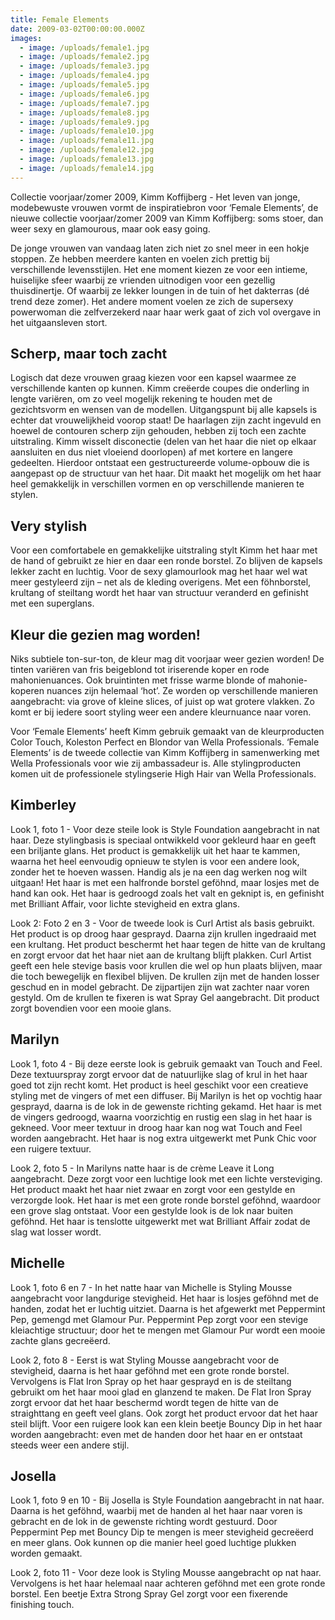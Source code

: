 ```yaml
---
title: Female Elements
date: 2009-03-02T00:00:00.000Z
images:
  - image: /uploads/female1.jpg
  - image: /uploads/female2.jpg
  - image: /uploads/female3.jpg
  - image: /uploads/female4.jpg
  - image: /uploads/female5.jpg
  - image: /uploads/female6.jpg
  - image: /uploads/female7.jpg
  - image: /uploads/female8.jpg
  - image: /uploads/female9.jpg
  - image: /uploads/female10.jpg
  - image: /uploads/female11.jpg
  - image: /uploads/female12.jpg
  - image: /uploads/female13.jpg
  - image: /uploads/female14.jpg
---
```



Collectie voorjaar/zomer 2009, Kimm Koffijberg - Het leven van jonge, modebewuste vrouwen vormt de inspiratiebron voor ‘Female Elements’, de nieuwe collectie voorjaar/zomer 2009 van Kimm Koffijberg: soms stoer, dan weer sexy en glamourous, maar ook easy going.

De jonge vrouwen van vandaag laten zich niet zo snel meer in een hokje stoppen. Ze hebben meerdere kanten en voelen zich prettig bij verschillende levensstijlen. Het ene moment kiezen ze voor een intieme, huiselijke sfeer waarbij ze vrienden uitnodigen voor een gezellig thuisdinertje. Of waarbij ze lekker loungen in de tuin of het dakterras (d&eacute; trend deze zomer). Het andere moment voelen ze zich de supersexy powerwoman die zelfverzekerd naar haar werk gaat of zich vol overgave in het uitgaansleven stort.

## Scherp, maar toch zacht

Logisch dat deze vrouwen graag kiezen voor een kapsel waarmee ze verschillende kanten op kunnen. Kimm cre&euml;erde coupes die onderling in lengte vari&euml;ren, om zo veel mogelijk rekening te houden met de gezichtsvorm en wensen van de modellen. Uitgangspunt bij alle kapsels is echter dat vrouwelijkheid voorop staat! De haarlagen zijn zacht ingevuld en hoewel de contouren scherp zijn gehouden, hebben zij toch een zachte uitstraling. Kimm wisselt disconectie (delen van het haar die niet op elkaar aansluiten en dus niet vloeiend doorlopen) af met kortere en langere gedeelten. Hierdoor ontstaat een gestructureerde volume-opbouw die is aangepast op de structuur van het haar. Dit maakt het mogelijk om het haar heel gemakkelijk in verschillen vormen en op verschillende manieren te stylen.

## Very stylish

Voor een comfortabele en gemakkelijke uitstraling stylt Kimm het haar met de hand of gebruikt ze hier en daar een ronde borstel. Zo blijven de kapsels lekker zacht en luchtig. Voor de sexy glamourlook mag het haar wel wat meer gestyleerd zijn – net als de kleding overigens. Met een f&ouml;hnborstel, krultang of steiltang wordt het haar van structuur veranderd en gefinisht met een superglans.

## Kleur die gezien mag worden!

Niks subtiele ton-sur-ton, de kleur mag dit voorjaar weer gezien worden! De tinten vari&euml;ren van fris beigeblond tot iriserende koper en rode mahonienuances. Ook bruintinten met frisse warme blonde of mahonie-koperen nuances zijn helemaal ‘hot’. Ze worden op verschillende manieren aangebracht: via grove of kleine slices, of juist op wat grotere vlakken. Zo komt er bij iedere soort styling weer een andere kleurnuance naar voren.

Voor ‘Female Elements’ heeft Kimm gebruik gemaakt van de kleurproducten Color Touch, Koleston Perfect en Blondor van Wella Professionals. ‘Female Elements’ is de tweede collectie van Kimm Koffijberg in samenwerking met Wella Professionals voor wie zij ambassadeur is. Alle stylingproducten komen uit de professionele stylingserie High Hair van Wella Professionals.

## Kimberley 

Look 1, foto 1 - Voor deze steile look is Style Foundation aangebracht in nat haar. Deze stylingbasis is speciaal ontwikkeld voor gekleurd haar en geeft een briljante glans. Het product is gemakkelijk uit het haar te kammen, waarna het heel eenvoudig opnieuw te stylen is voor een andere look, zonder het te hoeven wassen. Handig als je na een dag werken nog wilt uitgaan! Het haar is met een halfronde borstel gef&ouml;hnd, maar losjes met de hand kan ook. Het haar is gedroogd zoals het valt en geknipt is, en gefinisht met Brilliant Affair, voor lichte stevigheid en extra glans.

Look 2: Foto 2 en 3 - Voor de tweede look is Curl Artist als basis gebruikt. Het product is op droog haar gesprayd. Daarna zijn krullen ingedraaid met een krultang. Het product beschermt het haar tegen de hitte van de krultang en zorgt ervoor dat het haar niet aan de krultang blijft plakken. Curl Artist geeft een hele stevige basis voor krullen die wel op hun plaats blijven, maar die toch bewegelijk en flexibel blijven. De krullen zijn met de handen losser geschud en in model gebracht. De zijpartijen zijn wat zachter naar voren gestyld. Om de krullen te fixeren is wat Spray Gel aangebracht. Dit product zorgt bovendien voor een mooie glans.

## Marilyn

Look 1, foto 4 - Bij deze eerste look is gebruik gemaakt van Touch and Feel. Deze textuurspray zorgt ervoor dat de natuurlijke slag of krul in het haar goed tot zijn recht komt. Het product is heel geschikt voor een creatieve styling met de vingers of met een diffuser. Bij Marilyn is het op vochtig haar gesprayd, daarna is de lok in de gewenste richting gekamd. Het haar is met de vingers gedroogd, waarna voorzichtig en rustig een slag in het haar is gekneed. Voor meer textuur in droog haar kan nog wat Touch and Feel worden aangebracht. Het haar is nog extra uitgewerkt met Punk Chic voor een ruigere textuur.

Look 2, foto 5 - In Marilyns natte haar is de cr&egrave;me Leave it Long aangebracht. Deze zorgt voor een luchtige look met een lichte versteviging. Het product maakt het haar niet zwaar en zorgt voor een gestylde en verzorgde look. Het haar is met een grote ronde borstel gef&ouml;hnd, waardoor een grove slag ontstaat. Voor een gestylde look is de lok naar buiten gef&ouml;hnd. Het haar is tenslotte uitgewerkt met wat Brilliant Affair zodat de slag wat losser wordt.

## Michelle

Look 1, foto 6 en 7 - In het natte haar van Michelle is Styling Mousse aangebracht voor langdurige stevigheid. Het haar is losjes gef&ouml;hnd met de handen, zodat het er luchtig uitziet. Daarna is het afgewerkt met Peppermint Pep, gemengd met Glamour Pur. Peppermint Pep zorgt voor een stevige kleiachtige structuur; door het te mengen met Glamour Pur wordt een mooie zachte glans gecre&euml;erd.

Look 2, foto 8 - Eerst is wat Styling Mousse aangebracht voor de stevigheid, daarna is het haar gef&ouml;hnd met een grote ronde borstel. Vervolgens is Flat Iron Spray op het haar gesprayd en is de steiltang gebruikt om het haar mooi glad en glanzend te maken. De Flat Iron Spray zorgt ervoor dat het haar beschermd wordt tegen de hitte van de straighttang en geeft veel glans. Ook zorgt het product ervoor dat het haar steil blijft. Voor een ruigere look kan een klein beetje Bouncy Dip in het haar worden aangebracht: even met de handen door het haar en er ontstaat steeds weer een andere stijl.

## Josella

Look 1, foto 9 en 10 - Bij Josella is Style Foundation aangebracht in nat haar. Daarna is het gef&ouml;hnd, waarbij met de handen al het haar naar voren is gebracht en de lok in de gewenste richting wordt gestuurd. Door Peppermint Pep met Bouncy Dip te mengen is meer stevigheid gecre&euml;erd en meer glans. Ook kunnen op die manier heel goed luchtige plukken worden gemaakt.

Look 2, foto 11 - Voor deze look is Styling Mousse aangebracht op nat haar. Vervolgens is het haar helemaal naar achteren gef&ouml;hnd met een grote ronde borstel. Een beetje Extra Strong Spray Gel zorgt voor een fixerende finishing touch.